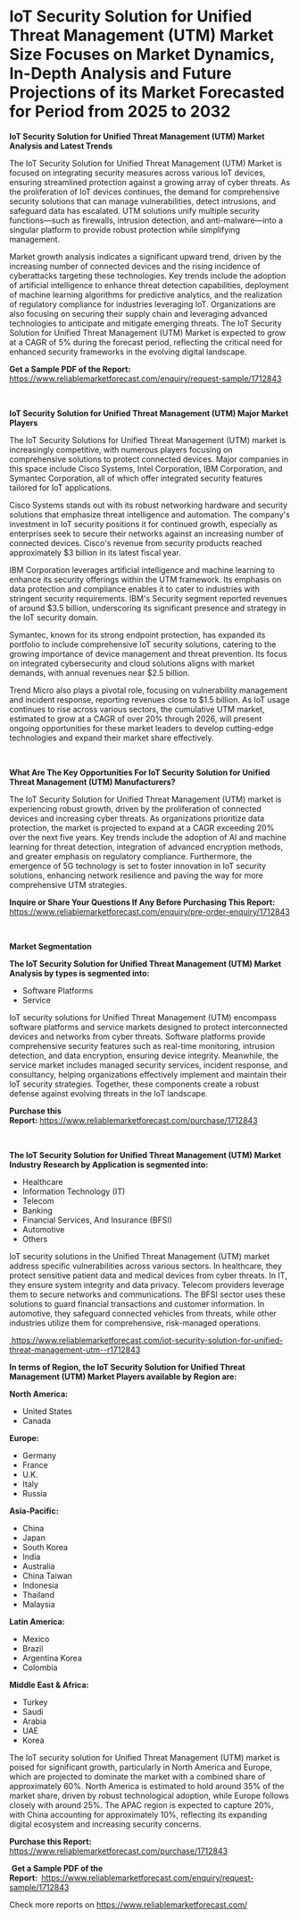 <p><h1>IoT Security Solution for Unified Threat Management (UTM) Market Size Focuses on Market Dynamics, In-Depth Analysis and Future Projections of its Market Forecasted for Period from 2025 to 2032</h1></p><p><strong>IoT Security Solution for Unified Threat Management (UTM) Market Analysis and Latest Trends</strong></p>
<p><p>The IoT Security Solution for Unified Threat Management (UTM) Market is focused on integrating security measures across various IoT devices, ensuring streamlined protection against a growing array of cyber threats. As the proliferation of IoT devices continues, the demand for comprehensive security solutions that can manage vulnerabilities, detect intrusions, and safeguard data has escalated. UTM solutions unify multiple security functions—such as firewalls, intrusion detection, and anti-malware—into a singular platform to provide robust protection while simplifying management.</p><p>Market growth analysis indicates a significant upward trend, driven by the increasing number of connected devices and the rising incidence of cyberattacks targeting these technologies. Key trends include the adoption of artificial intelligence to enhance threat detection capabilities, deployment of machine learning algorithms for predictive analytics, and the realization of regulatory compliance for industries leveraging IoT. Organizations are also focusing on securing their supply chain and leveraging advanced technologies to anticipate and mitigate emerging threats. The IoT Security Solution for Unified Threat Management (UTM) Market is expected to grow at a CAGR of 5% during the forecast period, reflecting the critical need for enhanced security frameworks in the evolving digital landscape.</p></p>
<p><strong>Get a Sample PDF of the Report:&nbsp;</strong> <a href="https://www.reliablemarketforecast.com/enquiry/request-sample/1712843?utm_campaign=1893&utm_medium=2&utm_source=Github&utm_content=ia&utm_term=11012025&utm_id=iot-security-solution-for-unified-threat-management-utm">https://www.reliablemarketforecast.com/enquiry/request-sample/1712843</a></p>
<p>&nbsp;</p>
<p><strong>IoT Security Solution for Unified Threat Management (UTM) Major Market Players</strong></p>
<p><p>The IoT Security Solutions for Unified Threat Management (UTM) market is increasingly competitive, with numerous players focusing on comprehensive solutions to protect connected devices. Major companies in this space include Cisco Systems, Intel Corporation, IBM Corporation, and Symantec Corporation, all of which offer integrated security features tailored for IoT applications.</p><p>Cisco Systems stands out with its robust networking hardware and security solutions that emphasize threat intelligence and automation. The company's investment in IoT security positions it for continued growth, especially as enterprises seek to secure their networks against an increasing number of connected devices. Cisco's revenue from security products reached approximately $3 billion in its latest fiscal year.</p><p>IBM Corporation leverages artificial intelligence and machine learning to enhance its security offerings within the UTM framework. Its emphasis on data protection and compliance enables it to cater to industries with stringent security requirements. IBM's Security segment reported revenues of around $3.5 billion, underscoring its significant presence and strategy in the IoT security domain.</p><p>Symantec, known for its strong endpoint protection, has expanded its portfolio to include comprehensive IoT security solutions, catering to the growing importance of device management and threat prevention. Its focus on integrated cybersecurity and cloud solutions aligns with market demands, with annual revenues near $2.5 billion.</p><p>Trend Micro also plays a pivotal role, focusing on vulnerability management and incident response, reporting revenues close to $1.5 billion. As IoT usage continues to rise across various sectors, the cumulative UTM market, estimated to grow at a CAGR of over 20% through 2026, will present ongoing opportunities for these market leaders to develop cutting-edge technologies and expand their market share effectively.</p></p>
<p>&nbsp;</p>
<p><strong>What Are The Key Opportunities For IoT Security Solution for Unified Threat Management (UTM) Manufacturers?</strong></p>
<p><p>The IoT Security Solution for Unified Threat Management (UTM) market is experiencing robust growth, driven by the proliferation of connected devices and increasing cyber threats. As organizations prioritize data protection, the market is projected to expand at a CAGR exceeding 20% over the next five years. Key trends include the adoption of AI and machine learning for threat detection, integration of advanced encryption methods, and greater emphasis on regulatory compliance. Furthermore, the emergence of 5G technology is set to foster innovation in IoT security solutions, enhancing network resilience and paving the way for more comprehensive UTM strategies.</p></p>
<p><strong>Inquire or Share Your Questions If Any Before Purchasing This Report:</strong> <a href="https://www.reliablemarketforecast.com/enquiry/pre-order-enquiry/1712843?utm_campaign=1893&utm_medium=2&utm_source=Github&utm_content=ia&utm_term=11012025&utm_id=iot-security-solution-for-unified-threat-management-utm">https://www.reliablemarketforecast.com/enquiry/pre-order-enquiry/1712843</a></p>
<p>&nbsp;</p>
<p><strong>Market Segmentation</strong></p>
<p><strong>The IoT Security Solution for Unified Threat Management (UTM) Market Analysis by types is segmented into:</strong></p>
<p><ul><li>Software Platforms</li><li>Service</li></ul></p>
<p><p>IoT security solutions for Unified Threat Management (UTM) encompass software platforms and service markets designed to protect interconnected devices and networks from cyber threats. Software platforms provide comprehensive security features such as real-time monitoring, intrusion detection, and data encryption, ensuring device integrity. Meanwhile, the service market includes managed security services, incident response, and consultancy, helping organizations effectively implement and maintain their IoT security strategies. Together, these components create a robust defense against evolving threats in the IoT landscape.</p></p>
<p><strong>Purchase this Report:&nbsp;</strong><a href="https://www.reliablemarketforecast.com/purchase/1712843?utm_campaign=1893&utm_medium=2&utm_source=Github&utm_content=ia&utm_term=11012025&utm_id=iot-security-solution-for-unified-threat-management-utm">https://www.reliablemarketforecast.com/purchase/1712843</a></p>
<p>&nbsp;</p>
<p><strong>The IoT Security Solution for Unified Threat Management (UTM) Market Industry Research by Application is segmented into:</strong></p>
<p><ul><li>Healthcare</li><li>Information Technology (IT)</li><li>Telecom</li><li>Banking</li><li>Financial Services, And Insurance (BFSI)</li><li>Automotive</li><li>Others</li></ul></p>
<p><p>IoT security solutions in the Unified Threat Management (UTM) market address specific vulnerabilities across various sectors. In healthcare, they protect sensitive patient data and medical devices from cyber threats. In IT, they ensure system integrity and data privacy. Telecom providers leverage them to secure networks and communications. The BFSI sector uses these solutions to guard financial transactions and customer information. In automotive, they safeguard connected vehicles from threats, while other industries utilize them for comprehensive, risk-managed operations.</p></p>
<p><a href="https://www.reliablemarketforecast.com/iot-security-solution-for-unified-threat-management-utm--r1712843?utm_campaign=1893&utm_medium=2&utm_source=Github&utm_content=ia&utm_term=11012025&utm_id=iot-security-solution-for-unified-threat-management-utm">&nbsp;https://www.reliablemarketforecast.com/iot-security-solution-for-unified-threat-management-utm--r1712843</a></p>
<p><strong>In terms of Region, the IoT Security Solution for Unified Threat Management (UTM) Market Players available by Region are:</strong></p>
<p>
    <p> <strong> North America: </strong>
        <ul>
            <li>United States</li>
            <li>Canada</li>
        </ul>
        </p> 
    <p> <strong> Europe: </strong>
        <ul>
            <li>Germany</li>
            <li>France</li>
            <li>U.K.</li>
            <li>Italy</li>
            <li>Russia</li>
        </ul>
        </p> 
    <p> <strong> Asia-Pacific: </strong>
        <ul>
            <li>China</li>
            <li>Japan</li>
            <li>South Korea</li>
            <li>India</li>
            <li>Australia</li>
            <li>China Taiwan</li>
            <li>Indonesia</li>
            <li>Thailand</li>
            <li>Malaysia</li>
        </ul>
        </p> 
    <p> <strong> Latin America: </strong>
        <ul>
            <li>Mexico</li>
            <li>Brazil</li>
            <li>Argentina Korea</li>
            <li>Colombia</li>
        </ul>
        </p> 
    <p> <strong> Middle East & Africa: </strong>
        <ul>
            <li>Turkey</li>
            <li>Saudi</li>
            <li>Arabia</li>
            <li>UAE</li>
            <li>Korea</li>
        </ul>
    </p>
    </p>
<p><p>The IoT security solution for Unified Threat Management (UTM) market is poised for significant growth, particularly in North America and Europe, which are projected to dominate the market with a combined share of approximately 60%. North America is estimated to hold around 35% of the market share, driven by robust technological adoption, while Europe follows closely with around 25%. The APAC region is expected to capture 20%, with China accounting for approximately 10%, reflecting its expanding digital ecosystem and increasing security concerns.</p></p>
<p><strong>Purchase this Report: </strong><a href="https://www.reliablemarketforecast.com/purchase/1712843?utm_campaign=1893&utm_medium=2&utm_source=Github&utm_content=ia&utm_term=11012025&utm_id=iot-security-solution-for-unified-threat-management-utm">https://www.reliablemarketforecast.com/purchase/1712843</a></p>
<p>&nbsp;<strong>Get a Sample PDF of the Report:&nbsp;&nbsp;</strong><a href="https://www.reliablemarketforecast.com/enquiry/request-sample/1712843?utm_campaign=1893&utm_medium=2&utm_source=Github&utm_content=ia&utm_term=11012025&utm_id=iot-security-solution-for-unified-threat-management-utm">https://www.reliablemarketforecast.com/enquiry/request-sample/1712843</a></p>
<p><strong></strong></p>
<p>Check more reports on <a href="https://www.reliablemarketforecast.com/?utm_campaign=1893&utm_medium=2&utm_source=Github&utm_content=ia&utm_term=11012025&utm_id=iot-security-solution-for-unified-threat-management-utm">https://www.reliablemarketforecast.com/</a></p>